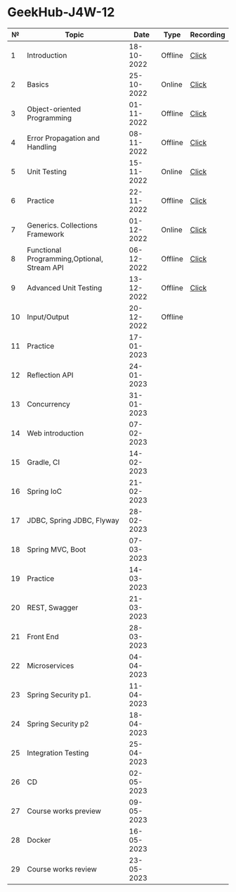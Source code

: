 # GeekHub-J4W-12

| №   | Topic                                       | Date       | Type    | Recording                                                                                     |
|-----|---------------------------------------------|------------|---------|-----------------------------------------------------------------------------------------------|
| 1   | Introduction                                | 18-10-2022 | Offline | [Click](https://drive.google.com/file/d/1KFfOEVUEYFkPCzaeA6gyViOuU7Jq4326/view?usp=sharing)   |
| 2   | Basics                                      | 25-10-2022 | Online  | [Click](https://drive.google.com/drive/folders/1tJpRDe-uoFgmBejoQtaLQALLW3SsYHqC?usp=sharing) |
| 3   | Object-oriented Programming                 | 01-11-2022 | Offline | [Click](https://drive.google.com/file/d/1es0xlFXv5oinrFcE7jHNMo_8YRn3T00x/view?usp=sharing)   |
| 4   | Error Propagation and Handling              | 08-11-2022 | Offline | [Click](https://drive.google.com/file/d/1yt-PBURv4unNvfC1i9zwISssgYRnlnL5/view?usp=sharing)   |
| 5   | Unit Testing                                | 15-11-2022 | Online  | [Click](https://drive.google.com/file/d/1xqZ1if09bjxJA1T9Atc5I6--ELNMAv3U/view?usp=sharing)   |
| 6   | Practice                                    | 22-11-2022 | Offline | [Click](https://drive.google.com/file/d/1UDguHnXayUIfKx3lM-CI0_Y89p1mB-Hb/view?usp=sharing)   |
| 7   | Generics. Collections Framework             | 01-12-2022 | Online  | [Click](https://drive.google.com/file/d/1QGzDqj7m6EhLUAQDMf8MIjWptBBvlGnE/view?usp=sharing)   |
| 8   | Functional Programming,Optional, Stream API | 06-12-2022 | Offline | [Click](https://drive.google.com/file/d/1CMH8kAUvRL6rQ2S8EhvsQb9OY6zyUGAt/view?usp=sharing)   |
| 9   | Advanced Unit Testing                       | 13-12-2022 | Offline | [Click](https://drive.google.com/file/d/1HOsg9PmHa_cFfeWZLAeNqRZl88J2OWfb/view?usp=sharing)   |
| 10  | Input/Output                                | 20-12-2022 | Offline |                                                                                               |
| 11  | Practice                                    | 17-01-2023 |         |                                                                                               |
| 12  | Reflection API                              | 24-01-2023 |         |                                                                                               |
| 13  | Concurrency                                 | 31-01-2023 |         |                                                                                               |
| 14  | Web introduction                            | 07-02-2023 |         |                                                                                               |
| 15  | Gradle, CI                                  | 14-02-2023 |         |                                                                                               |
| 16  | Spring IoC                                  | 21-02-2023 |         |                                                                                               |
| 17  | JDBC, Spring JDBC, Flyway                   | 28-02-2023 |         |                                                                                               |
| 18  | Spring MVC, Boot                            | 07-03-2023 |         |                                                                                               |
| 19  | Practice                                    | 14-03-2023 |         |                                                                                               |
| 20  | REST, Swagger                               | 21-03-2023 |         |                                                                                               |
| 21  | Front End                                   | 28-03-2023 |         |                                                                                               |
| 22  | Microservices                               | 04-04-2023 |         |                                                                                               |
| 23  | Spring Security p1.                         | 11-04-2023 |         |                                                                                               |
| 24  | Spring Security p2                          | 18-04-2023 |         |                                                                                               |
| 25  | Integration Testing                         | 25-04-2023 |         |                                                                                               |
| 26  | CD                                          | 02-05-2023 |         |                                                                                               |
| 27  | Course works preview                        | 09-05-2023 |         |                                                                                               |
| 28  | Docker                                      | 16-05-2023 |         |                                                                                               |
| 29  | Course works review                         | 23-05-2023 |         |                                                                                               |
